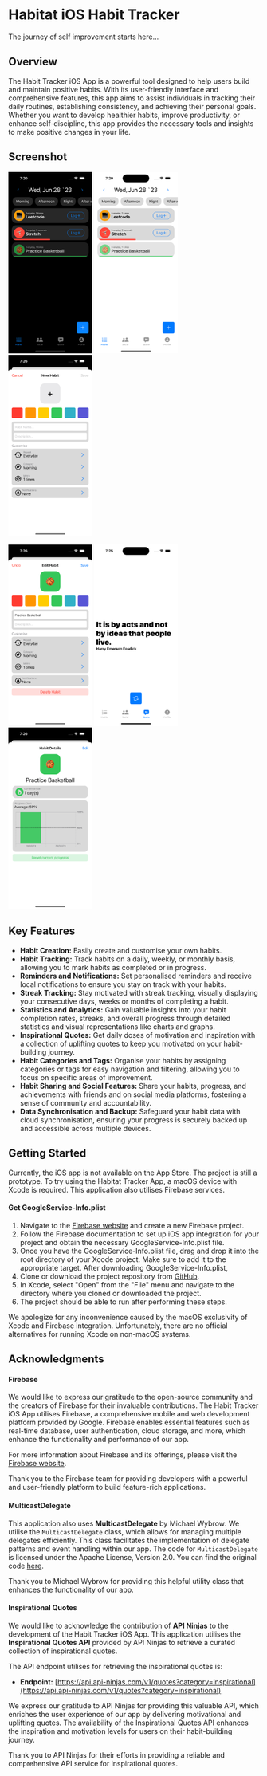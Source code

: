 # Habitat iOS Habit Tracker
The journey of self improvement starts here...

## Overview
The Habit Tracker iOS App is a powerful tool designed to help users build and maintain positive habits. With its user-friendly interface and comprehensive features, this app aims to assist individuals in tracking their daily routines, establishing consistency, and achieving their personal goals. Whether you want to develop healthier habits, improve productivity, or enhance self-discipline, this app provides the necessary tools and insights to make positive changes in your life.

## Screenshot
<img src="https://github.com/hkam0006/ios-habitat-habit-tracker/blob/dee237a4bd22c97b640215839ad391d979bb0d48/images/dark_mode.png"  width="33.3%"> <img src="https://github.com/hkam0006/ios-habitat-habit-tracker/blob/dee237a4bd22c97b640215839ad391d979bb0d48/images/light_mode.png"  width="33.3%"> <img src="https://github.com/hkam0006/ios-habitat-habit-tracker/blob/dee237a4bd22c97b640215839ad391d979bb0d48/images/create_habit.png"  width="33.3%">

<img src="https://github.com/hkam0006/ios-habitat-habit-tracker/blob/dee237a4bd22c97b640215839ad391d979bb0d48/images/edit_habit.png"  width="33.3%"> <img src="https://github.com/hkam0006/ios-habitat-habit-tracker/blob/dee237a4bd22c97b640215839ad391d979bb0d48/images/quote_page.png"  width="33.3%"> <img src="https://github.com/hkam0006/ios-habitat-habit-tracker/blob/dee237a4bd22c97b640215839ad391d979bb0d48/images/habit_tracking.png"  width="33.3%">

## Key Features
- **Habit Creation:** Easily create and customise your own habits.
- **Habit Tracking:** Track habits on a daily, weekly, or monthly basis, allowing you to mark habits as completed or in progress. 
- **Reminders and Notifications:** Set personalised reminders and receive local notifications to ensure you stay on track with your habits.
- **Streak Tracking:** Stay motivated with streak tracking, visually displaying your consecutive days, weeks or months of completing a habit. 
- **Statistics and Analytics:** Gain valuable insights into your habit completion rates, streaks, and overall progress through detailed statistics and visual representations like charts and graphs.
- **Inspirational Quotes:** Get daily doses of motivation and inspiration with a collection of uplifting quotes to keep you motivated on your habit-building journey.
- **Habit Categories and Tags:** Organise your habits by assigning categories or tags for easy navigation and filtering, allowing you to focus on specific areas of improvement.
- **Habit Sharing and Social Features:** Share your habits, progress, and achievements with friends and on social media platforms, fostering a sense of community and accountability.
- **Data Synchronisation and Backup:** Safeguard your habit data with cloud synchronisation, ensuring your progress is securely backed up and accessible across multiple devices.

## Getting Started
Currently, the iOS app is not available on the App Store. The project is still a prototype. To try using the Habitat Tracker App, a macOS device with Xcode is required. This application also utilises Firebase services.
#### Get GoogleService-Info.plist
1. Navigate to the [Firebase website](https://firebase.google.com/) and create a new Firebase project.
2. Follow the Firebase documentation to set up iOS app integration for your project and obtain the necessary GoogleService-Info.plist file.
3. Once you have the GoogleService-Info.plist file, drag and drop it into the root directory of your Xcode project. Make sure to add it to the appropriate target.
After downloading GoogleService-Info.plist, 
1. Clone or download the project repository from [GitHub](https://github.com/your-username/habit-tracker-ios-app).
2.  In Xcode, select "Open" from the "File" menu and navigate to the directory where you cloned or downloaded the project.
3. The project should be able to run after performing these steps.

We apologize for any inconvenience caused by the macOS exclusivity of Xcode and Firebase integration. Unfortunately, there are no official alternatives for running Xcode on non-macOS systems.

## Acknowledgments
#### Firebase
We would like to express our gratitude to the open-source community and the creators of Firebase for their invaluable contributions. The Habit Tracker iOS App utilises Firebase, a comprehensive mobile and web development platform provided by Google. Firebase enables essential features such as real-time database, user authentication, cloud storage, and more, which enhance the functionality and performance of our app.

For more information about Firebase and its offerings, please visit the [Firebase website](https://firebase.google.com/).

Thank you to the Firebase team for providing developers with a powerful and user-friendly platform to build feature-rich applications.

#### MulticastDelegate
This application also uses **MulticastDelegate** by Michael Wybrow: We utilise the `MulticastDelegate` class, which allows for managing multiple delegates efficiently. This class facilitates the implementation of delegate patterns and event handling within our app. The code for `MulticastDelegate` is licensed under the Apache License, Version 2.0. You can find the original code [here]([https://github.com/hkam0006/ios-habitat-habit-tracker/edit/main/README.md#:~:text=FirebaseController.swift-,MulticastDelegate,-.swift](https://github.com/hkam0006/ios-habitat-habit-tracker/blob/f7c16bc10267ad26425435d7753c0ab6ab77e47a/ios-habit-app/Database/MulticastDelegate.swift)).

Thank you to Michael Wybrow for providing this helpful utility class that enhances the functionality of our app.

#### Inspirational Quotes
We would like to acknowledge the contribution of **API Ninjas** to the development of the Habit Tracker iOS App. This application utilises the **Inspirational Quotes API** provided by API Ninjas to retrieve a curated collection of inspirational quotes.

The API endpoint utilises for retrieving the inspirational quotes is:

- **Endpoint:** [https://api.api-ninjas.com/v1/quotes?category=inspirational](https://api.api-ninjas.com/v1/quotes?category=inspirational)

We express our gratitude to API Ninjas for providing this valuable API, which enriches the user experience of our app by delivering motivational and uplifting quotes. The availability of the Inspirational Quotes API enhances the inspiration and motivation levels for users on their habit-building journey.

Thank you to API Ninjas for their efforts in providing a reliable and comprehensive API service for inspirational quotes.
